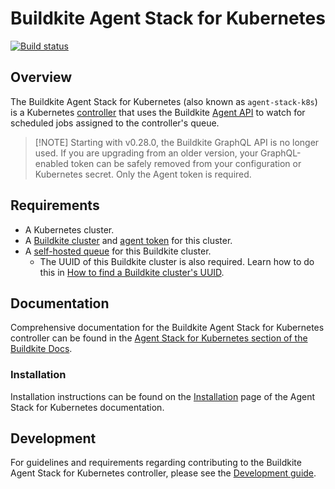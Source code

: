 # Buildkite Agent Stack for Kubernetes

[![Build status](https://badge.buildkite.com/d58c90abfe8b48f8d8750dac8e911fc0b6afe026631b4dc97c.svg?branch=main)](https://buildkite.com/buildkite-kubernetes-stack/kubernetes-agent-stack)

## Overview

The Buildkite Agent Stack for Kubernetes (also known as `agent-stack-k8s`) is a Kubernetes [controller](https://kubernetes.io/docs/concepts/architecture/controller/) that uses the Buildkite [Agent API](https://buildkite.com/docs/apis/agent-api) to watch for scheduled jobs assigned to the controller's queue.

> [!NOTE] Starting with v0.28.0, the Buildkite GraphQL API is no longer used. If you are upgrading from an older version, your GraphQL-enabled token can be safely removed from your configuration or Kubernetes secret. Only the Agent token is required.

## Requirements

- A Kubernetes cluster.
- A [Buildkite cluster](https://buildkite.com/docs/pipelines/clusters/manage-clusters) and [agent token](https://buildkite.com/docs/agent/v3/tokens) for this cluster.
- A [self-hosted queue](https://buildkite.com/docs/pipelines/clusters/manage-queues#create-a-self-hosted-queue) for this Buildkite cluster.
  - The UUID of this Buildkite cluster is also required. Learn how to do this in [How to find a Buildkite cluster's UUID](https://buildkite.com/docs/agent/v3/agent-stack-k8s/installation#how-to-find-a-buildkite-clusters-uuid).

## Documentation

Comprehensive documentation for the Buildkite Agent Stack for Kubernetes controller can be found in the [Agent Stack for Kubernetes section of the Buildkite Docs](https://buildkite.com/docs/agent/v3/agent-stack-k8s).

### Installation

Installation instructions can be found on the [Installation](https://buildkite.com/docs/agent/v3/agent-stack-k8s/installation) page of the Agent Stack for Kubernetes documentation.

## Development

For guidelines and requirements regarding contributing to the Buildkite Agent Stack for Kubernetes controller, please see the [Development guide](DEVELOPMENT.md).
